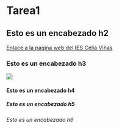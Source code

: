 # Tarea1

## Esto es un encabezado h2
[Enlace a la página web del IES Celia Viñas](https://iescelia.org)
### Esto es un encabezado h3
![](https://iescelia.org/web/wp-content/uploads/2012/05/iescelia_1950.jpg)
#### Esto es un encabezado h4
##### Esto es un encabezado h5
###### Esto es un encabezado h6